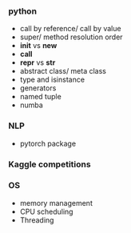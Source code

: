### python
* call by reference/ call by value
* super/ method resolution order
* __init__ vs __new__
* __call__
* __repr__ vs __str__
* abstract class/ meta class
* type and isinstance
* generators
* named tuple
* numba

### NLP
* pytorch package

### Kaggle competitions

### OS
* memory management
* CPU scheduling
* Threading